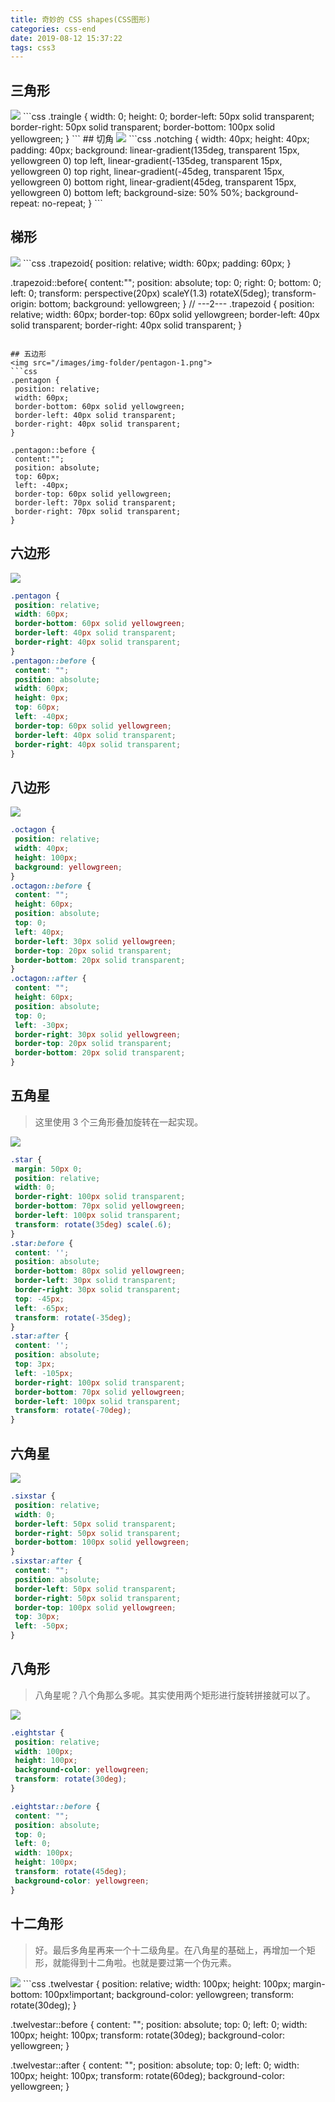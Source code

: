 ```yaml
---
title: 奇妙的 CSS shapes(CSS图形)
categories: css-end
date: 2019-08-12 15:37:22
tags: css3 
---
```


## 三角形
<img src="/images/img-folder/traingle.png">
```css
.traingle {
 width: 0;
 height: 0;
 border-left: 50px solid transparent;
 border-right: 50px solid transparent;
 border-bottom: 100px solid yellowgreen;
}
```
<!-- more -->
## 切角
<img src="/images/img-folder/notching.png">
```css
.notching {
 width: 40px;
 height: 40px;
 padding: 40px;
 background: linear-gradient(135deg, transparent 15px, yellowgreen 0) top left,
 linear-gradient(-135deg, transparent 15px, yellowgreen 0) top right,
 linear-gradient(-45deg, transparent 15px, yellowgreen 0) bottom right,
 linear-gradient(45deg, transparent 15px, yellowgreen 0) bottom left;
 background-size: 50% 50%;
 background-repeat: no-repeat;
}
```

## 梯形
<img src="/images/img-folder/trapezoid.png">
```css
.trapezoid{
 position: relative;
 width: 60px;
 padding: 60px;
}

.trapezoid::before{
 content:"";
 position: absolute;
 top: 0; right: 0; bottom: 0; left: 0;
 transform: perspective(20px) scaleY(1.3) rotateX(5deg);
 transform-origin: bottom;
 background: yellowgreen;
}
// ---2---
.trapezoid {
 position: relative;
 width: 60px;
 border-top: 60px solid yellowgreen;
 border-left: 40px solid transparent;
 border-right: 40px solid transparent;
}
```

## 五边形
<img src="/images/img-folder/pentagon-1.png">
```css
.pentagon {
 position: relative;
 width: 60px;
 border-bottom: 60px solid yellowgreen;
 border-left: 40px solid transparent;
 border-right: 40px solid transparent; 
}

.pentagon::before {
 content:"";
 position: absolute;
 top: 60px;
 left: -40px;
 border-top: 60px solid yellowgreen;
 border-left: 70px solid transparent;
 border-right: 70px solid transparent;
}
```

## 六边形
<img src="/images/img-folder/pentagon-2.png">

```css
.pentagon {
 position: relative;
 width: 60px;
 border-bottom: 60px solid yellowgreen;
 border-left: 40px solid transparent;
 border-right: 40px solid transparent;
}
.pentagon::before {
 content: "";
 position: absolute;
 width: 60px;
 height: 0px;
 top: 60px;
 left: -40px;
 border-top: 60px solid yellowgreen;
 border-left: 40px solid transparent;
 border-right: 40px solid transparent;
}
```

## 八边形
<img src="/images/img-folder/octagon.png">

```css
.octagon {
 position: relative;
 width: 40px;
 height: 100px;
 background: yellowgreen;
}
.octagon::before {
 content: "";
 height: 60px;
 position: absolute;
 top: 0;
 left: 40px;
 border-left: 30px solid yellowgreen;
 border-top: 20px solid transparent;
 border-bottom: 20px solid transparent;
}
.octagon::after {
 content: "";
 height: 60px;
 position: absolute;
 top: 0;
 left: -30px;
 border-right: 30px solid yellowgreen;
 border-top: 20px solid transparent;
 border-bottom: 20px solid transparent;
}
```

## 五角星
> 这里使用 3 个三角形叠加旋转在一起实现。

<img src="/images/img-folder/star.png">

```css
.star {
 margin: 50px 0;
 position: relative;
 width: 0;
 border-right: 100px solid transparent;
 border-bottom: 70px solid yellowgreen;
 border-left: 100px solid transparent;
 transform: rotate(35deg) scale(.6);
}
.star:before {
 content: '';
 position: absolute;
 border-bottom: 80px solid yellowgreen;
 border-left: 30px solid transparent;
 border-right: 30px solid transparent;
 top: -45px;
 left: -65px;
 transform: rotate(-35deg);
}
.star:after {
 content: '';
 position: absolute;
 top: 3px;
 left: -105px;
 border-right: 100px solid transparent;
 border-bottom: 70px solid yellowgreen;
 border-left: 100px solid transparent;
 transform: rotate(-70deg);
}
```

## 六角星
<img src="/images/img-folder/sixstar.png">

```css
.sixstar {
 position: relative;
 width: 0;
 border-left: 50px solid transparent;
 border-right: 50px solid transparent;
 border-bottom: 100px solid yellowgreen;
}
.sixstar:after {
 content: "";
 position: absolute;
 border-left: 50px solid transparent;
 border-right: 50px solid transparent;
 border-top: 100px solid yellowgreen;
 top: 30px;
 left: -50px;
}

```

## 八角形
> 八角星呢？八个角那么多呢。其实使用两个矩形进行旋转拼接就可以了。

<img src="/images/img-folder/eightstar.png">

```css
.eightstar {
 position: relative;
 width: 100px;
 height: 100px;
 background-color: yellowgreen;
 transform: rotate(30deg);
}

.eightstar::before {
 content: "";
 position: absolute;
 top: 0;
 left: 0;
 width: 100px;
 height: 100px;
 transform: rotate(45deg);
 background-color: yellowgreen;
}
```

## 十二角形
> 好。最后多角星再来一个十二级角星。在八角星的基础上，再增加一个矩形，就能得到十二角啦。也就是要过第一个伪元素。

<img src="/images/img-folder/twelvestar.png">
```css
.twelvestar {
 position: relative;
 width: 100px;
 height: 100px;
 margin-bottom: 100px!important;
 background-color: yellowgreen;
 transform: rotate(30deg);
}

.twelvestar::before {
 content: "";
 position: absolute;
 top: 0;
 left: 0;
 width: 100px;
 height: 100px;
 transform: rotate(30deg);
 background-color: yellowgreen;
}

.twelvestar::after {
 content: "";
 position: absolute;
 top: 0;
 left: 0;
 width: 100px;
 height: 100px;
 transform: rotate(60deg);
 background-color: yellowgreen;
}
```
